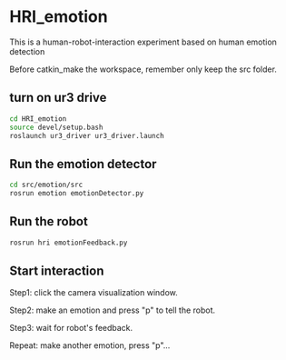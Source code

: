 # HRI_emotion
This is a human-robot-interaction experiment based on human emotion detection

Before catkin_make the workspace, remember only keep the src folder.
## turn on ur3 drive
``` bash
cd HRI_emotion
source devel/setup.bash
roslaunch ur3_driver ur3_driver.launch
```

## Run the emotion detector
``` bash
cd src/emotion/src
rosrun emotion emotionDetector.py
```

## Run the robot
``` bash
rosrun hri emotionFeedback.py
```

## Start interaction
Step1: click the camera visualization window.  

Step2: make an emotion and press "p" to tell the robot.  

Step3: wait for robot's feedback.  

Repeat: make another emotion, press "p"...

